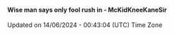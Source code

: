 #### Wise man says only fool rush in - McKidKneeKaneSir
Updated on 14/06/2024 - 00:43:04 (UTC) Time Zone
